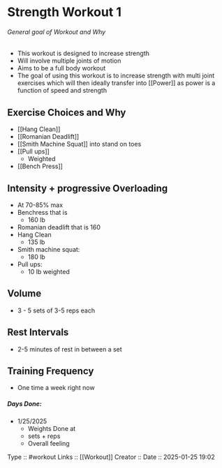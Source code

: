 # Strength Workout 1

###### General goal of Workout and Why
- This workout is designed to increase strength
- Will involve multiple joints of motion
- Aims to be a full body workout
- The goal of using this workout is to increase strength with multi joint exercises which will then ideally transfer into [[Power]] as power is a function of speed and strength
## Exercise Choices and Why

- [[Hang Clean]]
- [[Romanian Deadlift]]
- [[Smith Machine Squat]] into stand on toes
- [[Pull ups]]
	- Weighted
- [[Bench Press]]
## Intensity + progressive Overloading

- At 70-85% max
- Benchress that is 
	- 160 lb
- Romanian deadlift that is 160
- Hang Clean
	- 135 lb
- Smith machine squat:
	- 180 lb
- Pull ups:
	- 10 lb weighted
## Volume

- 3 - 5 sets of 3-5 reps each
## Rest Intervals

- 2-5 minutes of rest in between a set
## Training Frequency

- One time a week right now
##### Days Done:

- 1/25/2025
	- Weights Done at
	- sets + reps
	- Overall feeling


Type :: #workout
Links :: [[Workout]]
Creator ::
Date ::  2025-01-25 19:02